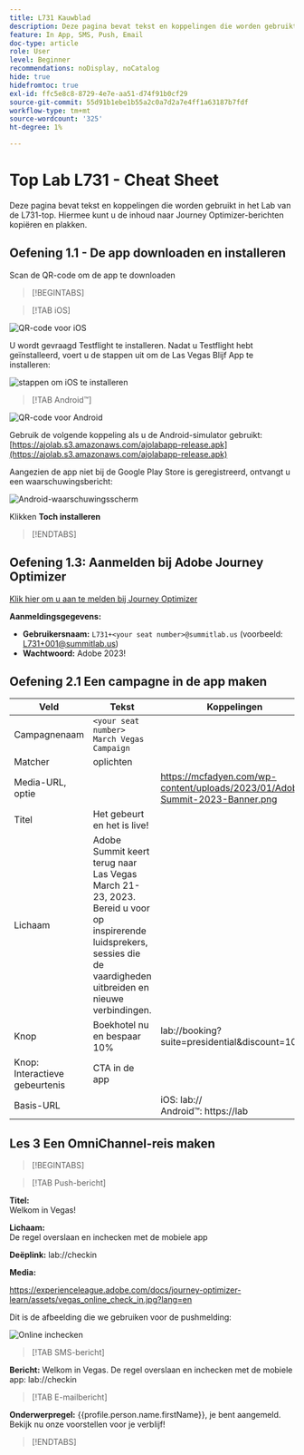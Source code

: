 ```yaml
---
title: L731 Kauwblad
description: Deze pagina bevat tekst en koppelingen die worden gebruikt in het Lab van de L731-top.
feature: In App, SMS, Push, Email
doc-type: article
role: User
level: Beginner
recommendations: noDisplay, noCatalog
hide: true
hidefromtoc: true
exl-id: ffc5e8c8-8729-4e7e-aa51-d74f91b0cf29
source-git-commit: 55d91b1ebe1b55a2c0a7d2a7e4ff1a63187b7fdf
workflow-type: tm+mt
source-wordcount: '325'
ht-degree: 1%

---
```


# Top Lab L731 - Cheat Sheet

Deze pagina bevat tekst en koppelingen die worden gebruikt in het Lab van de L731-top. Hiermee kunt u de inhoud naar Journey Optimizer-berichten kopiëren en plakken.

## Oefening 1.1 - De app downloaden en installeren

Scan de QR-code om de app te downloaden

>[!BEGINTABS]

>[!TAB iOS]

![QR-code voor iOS](/help/assets/lab731-ios-qr-code.png)

U wordt gevraagd Testflight te installeren. Nadat u Testflight hebt geïnstalleerd, voert u de stappen uit om de Las Vegas Blijf App te installeren:

![stappen om iOS te installeren](/help/assets/lab731-install-ios.png)

>[!TAB Android™]

![QR-code voor Android](/help/assets/lab731-android-qr-code.png)

Gebruik de volgende koppeling als u de Android-simulator gebruikt: [https://ajolab.s3.amazonaws.com/ajolabapp-release.apk](https://ajolab.s3.amazonaws.com/ajolabapp-release.apk)

Aangezien de app niet bij de Google Play Store is geregistreerd, ontvangt u een waarschuwingsbericht:

![Android-waarschuwingsscherm](/help/assets/lab731-install-android.png)

Klikken **Toch installeren**

>[!ENDTABS]

## Oefening 1.3: Aanmelden bij Adobe Journey Optimizer

[Klik hier om u aan te melden bij Journey Optimizer](https://experience.adobe.com/#/@techmarketingdemos/sname:summit-2023-ajo-lab/journey-optimizer/home)

**Aanmeldingsgegevens:**

* **Gebruikersnaam:** `L731+<your seat number>@summitlab.us` (voorbeeld: L731+001@summitlab.us)
* **Wachtwoord:** Adobe 2023!


## Oefening 2.1 Een campagne in de app maken

| Veld | Tekst | Koppelingen |
|----|----|----|
| Campagnenaam | `<your seat number> March Vegas Campaign` |  |
| Matcher | oplichten |  |
| Media-URL, optie |  | https://mcfadyen.com/wp-content/uploads/2023/01/Adobe-Summit-2023-Banner.png |
| Titel | Het gebeurt en het is live! |  |
| Lichaam | Adobe Summit keert terug naar Las Vegas March 21-23, 2023. Bereid u voor op inspirerende luidsprekers, sessies die de vaardigheden uitbreiden en nieuwe verbindingen. |  |
| Knop | Boekhotel nu en bespaar 10% | lab://booking?suite=presidential&amp;discount=10 |
| Knop: Interactieve gebeurtenis | CTA in de app |  |
| Basis-URL |  | iOS: lab:// <br>Android™: https://lab |


## Les 3 Een OmniChannel-reis maken

>[!BEGINTABS]

>[!TAB Push-bericht]

**Titel:**\
Welkom in Vegas!

**Lichaam:**\
De regel overslaan en inchecken met de mobiele app

**Deëplink:** lab://checkin

**Media:**

https://experienceleague.adobe.com/docs/journey-optimizer-learn/assets/vegas_online_check_in.jpg?lang=en


Dit is de afbeelding die we gebruiken voor de pushmelding:

![Online inchecken](/help/assets/vegas_online_check_in.jpg)

>[!TAB SMS-bericht]

**Bericht:**
Welkom in Vegas. De regel overslaan en inchecken met de mobiele app: lab://checkin

>[!TAB E-mailbericht]

**Onderwerpregel:**
{{profile.person.name.firstName}}, je bent aangemeld. Bekijk nu onze voorstellen voor je verblijf!

>[!ENDTABS]